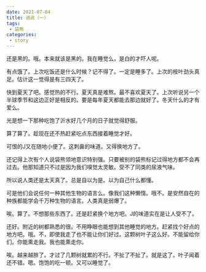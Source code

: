 ```yaml
---
date: 2021-07-04
title: 说说（一）
tags:
 - 袋熊
categories:
 - story 
---
```


还是黑的。哦。本来就该是黑的。我在睡觉么。是白的才吓人呢。

有点饿了。上次吃饭还是什么时候？记不得了。一定是睡多了。上次的桉叶劲头真足。估计这一觉得是有三四天了。
<!--more-->
快到夏天了吧。感觉热的不行。夏天真是难熬。最不喜欢夏天了。上次听说另一个半球季节和这边正好是相反的。要是每年夏天都能去那边就好了。冬天什么的才有爱么。

光是想一下那种吃饱了沂水好几个月的日子就觉得舒服。

算了算了。趁现在还不热赶紧吃点东西接着睡觉才好。

可恨的J又在随地小便了。这刺鼻的味道。又得换地方了。

还记得上次有个人说袋熊领地意识特别强。只要被别的袋熊标记过得地方都不会再过去。他那知道只不过是因为我们嗅觉太灵敏。受不了同类的尿液气味。

所以说人类还是太天真了。总是自以为是。以为自己什么都懂。

可是他们会说任何一种其他生物的语言么。像我们这种懒惰。哦不。是安然自在的种族都能学会千万种生物的语言。人类真是弱爆了。

唉。算了。不想那些东西了。还是赶紧换个地方吧。J的味道实在是让人受不了。

还好。附近的树都熟悉的很。不用睁眼也能想到其他睡觉的地方。赶紧找个好点的地方吧。哦。不，即使我走了也不能让你们好过。这颗树叶子这么好。不能留给你们。你能熏走我。我也能熏走你。

唉。越来越胖了。才过了几颗树就累的不行。不扯了不扯了。就是这了。叶子闻着还不错。嗯。饱饱的吃一顿。又可以睡觉了。


